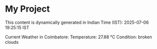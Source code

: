 # My Project

This content is dynamically generated in Indian Time (IST): 2025-07-06 19:25:15 IST


Current Weather in Coimbatore:
Temperature: 27.88 °C
Condition: broken clouds
